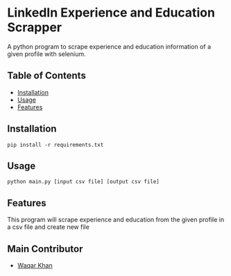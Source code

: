 # LinkedIn Experience and Education Scrapper

A python program to scrape experience and education information of a given profile with selenium.

## Table of Contents

- [Installation](#installation)
- [Usage](#usage)
- [Features](#features)

## Installation

```pip install -r requirements.txt```

## Usage

```python main.py [input csv file] [output csv file]```

## Features

This program will scrape experience and education from the given profile in a csv file and create new file

## Main Contributor

- [Waqar Khan](https://github.com/786raees)
